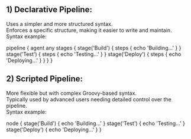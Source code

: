 ## 1) Declarative Pipeline:<br>

Uses a simpler and more structured syntax.<br>
Enforces a specific structure, making it easier to write and maintain.<br>
Syntax example:<br>

pipeline {
    agent any
    stages {
        stage('Build') {
            steps {
                echo 'Building...'
            }
        }
        stage('Test') {
            steps {
                echo 'Testing...'
            }
        }
        stage('Deploy') {
            steps {
                echo 'Deploying...'
            }
        }
    }
}

## 2) Scripted Pipeline:<br>

More flexible but with complex Groovy-based syntax.<br>
Typically used by advanced users needing detailed control over the pipeline.<br>
Syntax example:<br>

node {
    stage('Build') {
        echo 'Building...'
    }
    stage('Test') {
        echo 'Testing...'
    }
    stage('Deploy') {
        echo 'Deploying...'
    }
}

